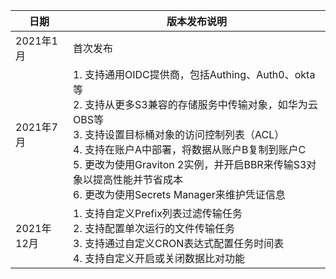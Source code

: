 | 日期       | 版本发布说明|
|----------|--------|
| 2021年1月 | 首次发布 |
| 2021年7月 | 1. 支持通用OIDC提供商，包括Authing、Auth0、okta等 <br> 2. 支持从更多S3兼容的存储服务中传输对象，如华为云OBS等 <br> 3. 支持设置目标桶对象的访问控制列表（ACL）<br> 4. 支持在账户A中部署，将数据从账户B复制到账户C<br> 5. 更改为使用Graviton 2实例，并开启BBR来传输S3对象以提高性能并节省成本<br> 6. 更改为使用Secrets Manager来维护凭证信息 |
| 2021年12月 | 1. 支持自定义Prefix列表过滤传输任务 <br> 2. 支持配置单次运行的文件传输任务 <br> 3. 支持通过自定义CRON表达式配置任务时间表 <br> 4. 支持自定义开启或关闭数据比对功能 |
